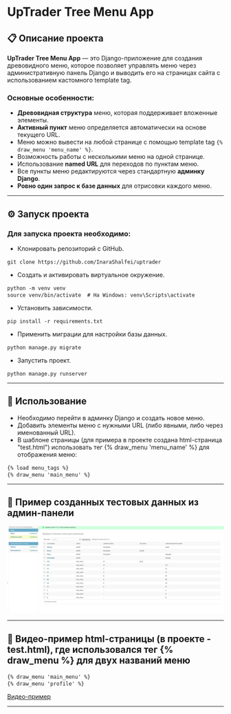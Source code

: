 # UpTrader Tree Menu App

## 📋 Описание проекта

**UpTrader Tree Menu App** — это Django-приложение для создания древовидного меню, которое позволяет управлять меню через административную панель Django и выводить его на страницах сайта с использованием кастомного template tag.

### Основные особенности:
- **Древовидная структура** меню, которая поддерживает вложенные элементы.
- **Активный пункт** меню определяется автоматически на основе текущего URL.
- Меню можно вывести на любой странице с помощью template tag `{% draw_menu 'menu_name' %}`.
- Возможность работы с несколькими меню на одной странице.
- Использование **named URL** для переходов по пунктам меню.
- Все пункты меню редактируются через стандартную **админку Django**.
- **Ровно один запрос к базе данных** для отрисовки каждого меню.

---

## ⚙️ Запуск проекта

### Для запуска проекта необходимо:

- Клонировать репозиторий с GitHub.
```
git clone https://github.com/InaraShalfei/uptrader
```
- Создать и активировать виртуальное окружение.
```
python -m venv venv
source venv/bin/activate  # На Windows: venv\Scripts\activate
```
- Установить зависимости.
```
pip install -r requirements.txt
```
- Применить миграции для настройки базы данных.
```
python manage.py migrate
```
- Запустить проект.
```
python manage.py runserver
```

---

## 🚀 Использование
- Необходимо перейти в админку Django и создать новое меню.
- Добавить элементы меню с нужными URL (либо явными, либо через именованный URL).
- В шаблоне страницы (для примера в проекте создана html-страница "test.html") использовать тег {% draw_menu 'menu_name' %} для отображения меню:
```
{% load menu_tags %}
{% draw_menu 'main_menu' %}
```

---

## 📸 Пример созданных тестовых данных из админ-панели

![Пример данных из админ-панели](assets/admin.png)

---


## 📸 Видео-пример html-страницы (в проекте - test.html), где использовался тег {% draw_menu %} для двух названий меню
```
{% draw_menu 'main_menu' %}
{% draw_menu 'profile' %}
```

[Видео-пример](https://drive.google.com/file/d/1_2D2LwwbUmpum-c8CXNzoGvOrMNNWmzm/view?usp=drive_link)


---
